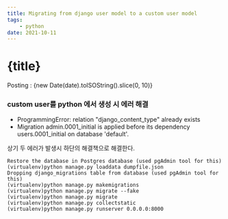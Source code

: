```yaml
---
title: Migrating from django user model to a custom user model
tags: 
    - python
date: 2021-10-11
---
```

# {title}
Posting : {new Date(date).toISOString().slice(0, 10)}

<div class="markdown-body">

### custom user를 python 에서 생성 시 에러 해결

- ProgrammingError: relation "django_content_type" already exists
- Migration admin.0001_initial is applied before its dependency users.0001_initial on database 'default'.

상기 두 에러가 발생시 하단의 해결책으로 해결한다.

```
Restore the database in Postgres database (used pgAdmin tool for this)
(virtualenv)python manage.py loaddata dumpfile.json
Dropping django_migrations table from database (used pgAdmin tool for this)
(virtualenv)python manage.py makemigrations
(virtualenv)python manage.py migrate --fake
(virtualenv)python manage.py migrate
(virtualenv)python manage.py collectstatic
(virtualenv)python manage.py runserver 0.0.0.0:8000

```

</div>
